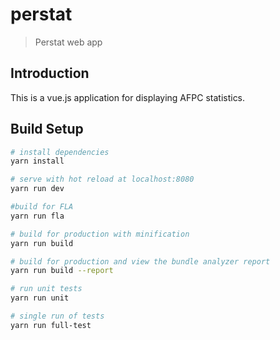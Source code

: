 # perstat

> Perstat web app

## Introduction
This is a vue.js application for displaying AFPC statistics. 

## Build Setup

``` bash
# install dependencies
yarn install

# serve with hot reload at localhost:8080
yarn run dev

#build for FLA
yarn run fla

# build for production with minification
yarn run build

# build for production and view the bundle analyzer report
yarn run build --report

# run unit tests
yarn run unit

# single run of tests
yarn run full-test
```

